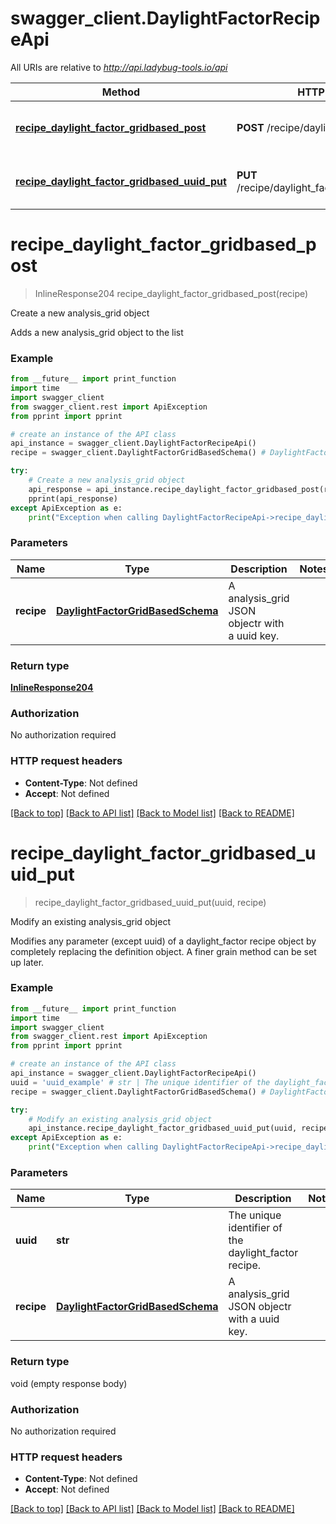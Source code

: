 # swagger_client.DaylightFactorRecipeApi

All URIs are relative to *http://api.ladybug-tools.io/api*

Method | HTTP request | Description
------------- | ------------- | -------------
[**recipe_daylight_factor_gridbased_post**](DaylightFactorRecipeApi.md#recipe_daylight_factor_gridbased_post) | **POST** /recipe/daylight_factor/gridbased | Create a new analysis_grid object
[**recipe_daylight_factor_gridbased_uuid_put**](DaylightFactorRecipeApi.md#recipe_daylight_factor_gridbased_uuid_put) | **PUT** /recipe/daylight_factor/gridbased/{uuid} | Modify an existing analysis_grid object


# **recipe_daylight_factor_gridbased_post**
> InlineResponse204 recipe_daylight_factor_gridbased_post(recipe)

Create a new analysis_grid object

Adds a new analysis_grid object to the list

### Example
```python
from __future__ import print_function
import time
import swagger_client
from swagger_client.rest import ApiException
from pprint import pprint

# create an instance of the API class
api_instance = swagger_client.DaylightFactorRecipeApi()
recipe = swagger_client.DaylightFactorGridBasedSchema() # DaylightFactorGridBasedSchema | A analysis_grid JSON objectr with a uuid key.

try:
    # Create a new analysis_grid object
    api_response = api_instance.recipe_daylight_factor_gridbased_post(recipe)
    pprint(api_response)
except ApiException as e:
    print("Exception when calling DaylightFactorRecipeApi->recipe_daylight_factor_gridbased_post: %s\n" % e)
```

### Parameters

Name | Type | Description  | Notes
------------- | ------------- | ------------- | -------------
 **recipe** | [**DaylightFactorGridBasedSchema**](DaylightFactorGridBasedSchema.md)| A analysis_grid JSON objectr with a uuid key. | 

### Return type

[**InlineResponse204**](InlineResponse204.md)

### Authorization

No authorization required

### HTTP request headers

 - **Content-Type**: Not defined
 - **Accept**: Not defined

[[Back to top]](#) [[Back to API list]](../README.md#documentation-for-api-endpoints) [[Back to Model list]](../README.md#documentation-for-models) [[Back to README]](../README.md)

# **recipe_daylight_factor_gridbased_uuid_put**
> recipe_daylight_factor_gridbased_uuid_put(uuid, recipe)

Modify an existing analysis_grid object

Modifies any parameter (except uuid) of a daylight_factor recipe object by completely replacing the definition object. A finer grain method can be set up later.

### Example
```python
from __future__ import print_function
import time
import swagger_client
from swagger_client.rest import ApiException
from pprint import pprint

# create an instance of the API class
api_instance = swagger_client.DaylightFactorRecipeApi()
uuid = 'uuid_example' # str | The unique identifier of the daylight_factor recipe.
recipe = swagger_client.DaylightFactorGridBasedSchema() # DaylightFactorGridBasedSchema | A analysis_grid JSON objectr with a uuid key.

try:
    # Modify an existing analysis_grid object
    api_instance.recipe_daylight_factor_gridbased_uuid_put(uuid, recipe)
except ApiException as e:
    print("Exception when calling DaylightFactorRecipeApi->recipe_daylight_factor_gridbased_uuid_put: %s\n" % e)
```

### Parameters

Name | Type | Description  | Notes
------------- | ------------- | ------------- | -------------
 **uuid** | **str**| The unique identifier of the daylight_factor recipe. | 
 **recipe** | [**DaylightFactorGridBasedSchema**](DaylightFactorGridBasedSchema.md)| A analysis_grid JSON objectr with a uuid key. | 

### Return type

void (empty response body)

### Authorization

No authorization required

### HTTP request headers

 - **Content-Type**: Not defined
 - **Accept**: Not defined

[[Back to top]](#) [[Back to API list]](../README.md#documentation-for-api-endpoints) [[Back to Model list]](../README.md#documentation-for-models) [[Back to README]](../README.md)

